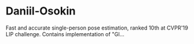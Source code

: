 # Daniil-Osokin
Fast and accurate single-person pose estimation, ranked 10th at CVPR'19 LIP challenge. Contains implementation of \"Gl…
